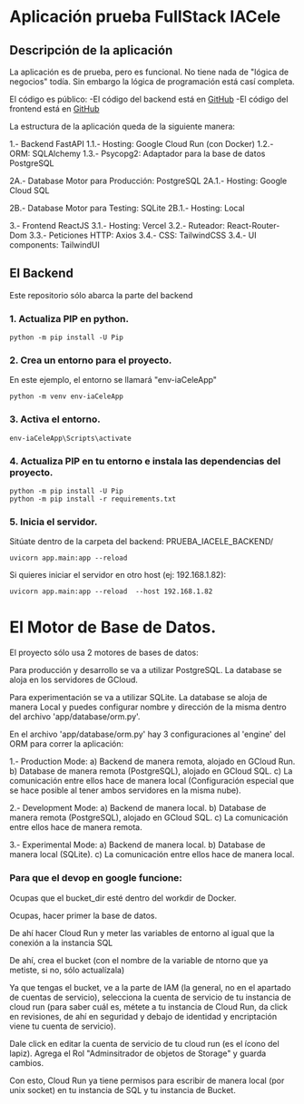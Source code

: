 # Aplicación prueba FullStack IACele


## Descripción de la aplicación

La aplicación es de prueba, pero es funcional. No tiene nada de "lógica de negocios" todía. Sin embargo la lógica de programación está casí completa.



El código es público:
 -El código del backend está en [GitHub](https://github.com/ecostichp/inventario_app_backend)
 -El código del frontend está en [GitHub](https://github.com/ecostichp/prueba_iacele_frontend)



La estructura de la aplicación queda de la siguiente manera:

1.- Backend FastAPI
  1.1.- Hosting: Google Cloud Run (con Docker)
  1.2.- ORM: SQLAlchemy
  1.3.- Psycopg2: Adaptador para la base de datos PostgreSQL

2A.- Database Motor para Producción: PostgreSQL
  2A.1.- Hosting: Google Cloud SQL

2B.- Database Motor para Testing: SQLite
  2B.1.- Hosting: Local


3.- Frontend ReactJS
  3.1.- Hosting: Vercel
  3.2.- Ruteador: React-Router-Dom
  3.3.- Peticiones HTTP: Axios
  3.4.- CSS: TailwindCSS
  3.4.- UI components: TailwindUI





## El Backend

Este repositorio sólo abarca la parte del backend


### 1. Actualiza PIP en python.
```
python -m pip install -U Pip  
```

### 2. Crea un entorno para el proyecto.
En este ejemplo, el entorno se llamará "env-iaCeleApp"

```
python -m venv env-iaCeleApp
```

### 3. Activa el entorno.
```
env-iaCeleApp\Scripts\activate
```

### 4. Actualiza PIP en tu entorno e instala las dependencias del proyecto.
```
python -m pip install -U Pip  
python -m pip install -r requirements.txt
```

### 5. Inicia el servidor.

Sitúate dentro de la carpeta del backend: PRUEBA_IACELE_BACKEND/

```
uvicorn app.main:app --reload
```
Si quieres iniciar el servidor en otro host (ej: 192.168.1.82):
```
uvicorn app.main:app --reload  --host 192.168.1.82
```





# El Motor de Base de Datos.
El proyecto sólo usa 2 motores de bases de datos:

Para producción y desarrollo se va a utilizar PostgreSQL. La database se aloja en los servidores de GCloud.

Para experimentación se va a utilizar SQLite. La database se aloja de manera Local y puedes configurar nombre y dirección de la misma dentro del archivo 'app/database/orm.py'.



En el archivo 'app/database/orm.py' hay 3 configuraciones al 'engine' del ORM para correr la aplicación:

  1.- Production Mode: 
    a) Backend de manera remota, alojado en GCloud Run.
    b) Database de manera remota (PostgreSQL), alojado en GCloud SQL. 
    c) La comunicación entre ellos hace de manera local (Configuración especial que se hace posible al tener ambos servidores en la misma nube).
  
  2.- Development Mode:
    a) Backend de manera local.
    b) Database de manera remota (PostgreSQL), alojado en GCloud SQL.
    c) La comunicación entre ellos hace de manera remota.

  3.- Experimental Mode:
    a) Backend de manera local.
    b) Database de manera local (SQLite).
    c) La comunicación entre ellos hace de manera local.



  ### Para que el devop en google funcione:

Ocupas que el bucket_dir esté dentro del workdir de Docker.

Ocupas, hacer primer la base de datos.

De ahí hacer Cloud Run y meter las variables de entorno al igual que la conexión a la instancia SQL

De ahí, crea el bucket (con el nombre de la variable de ntorno que ya metiste, si no, sólo actualízala)

Ya que tengas el bucket, ve a la parte de IAM (la general, no en el apartado de cuentas de servicio), selecciona la cuenta de servicio de tu instancia de cloud run (para saber cuál es,
métete a tu instancia de Cloud Run, da click en revisiones, de ahí en seguridad y debajo de identidad y encriptación viene tu cuenta de servicio).

Dale click en editar la cuenta de servicio de tu cloud run (es el ícono del lapiz). Agrega el Rol "Adminsitrador de objetos de Storage" y guarda cambios.

Con esto, Cloud Run ya tiene permisos para escribir de manera local (por unix socket) en tu instancia de SQL y tu instancia de Bucket.